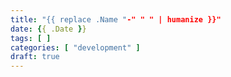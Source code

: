 ```yaml
---
title: "{{ replace .Name "-" " " | humanize }}"
date: {{ .Date }}
tags: [ ]
categories: [ "development" ]
draft: true
---
```

